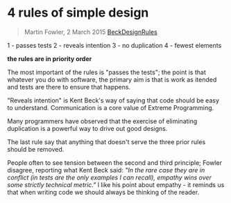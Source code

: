 # 4 rules of simple design
>Martin Fowler, 2 March 2015 [BeckDesignRules](https://www.martinfowler.com/bliki/BeckDesignRules.html)

1 - passes tests
2 - reveals intention
3 - no duplication
4 - fewest elements

**the rules are in priority order**

The most important of the rules is "passes the tests"; the point is that whatever you do with software, the primary aim is that is work as itended and tests are there to ensure that happens.

"Reveals intention" is Kent Beck's way of saying that code should be easy to understand. Communication is a core value of Extreme Programming.

Many programmers have observed that the exercise of eliminating duplication is a powerful way to drive out good designs.

The last rule say that anything that doesn't serve the three prior rules should be removed.

People often to see tension between the second and third principle; Fowler disagree, reporting what Kent Beck said:
*"In the rare case they are in conflict (in tests are the only examples I can recall), empathy wins over some strictly technical metric."* I like his point about empathy - it reminds us that when writing code we should always be thinking of the reader.

